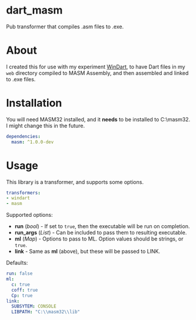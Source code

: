 # dart_masm
Pub transformer that compiles .asm files to .exe.

# About
I created this for use with my experiment [WinDart](https://github.com/thosakwe/windart), to have Dart files in my `web` directory
compiled to MASM Assembly, and then assembled and linked to .exe files.

# Installation
You will need MASM32 installed, and it **needs** to be installed to C:\masm32. I might change this in the future.
```yaml
dependencies:
  masm: ^1.0.0-dev
```

# Usage
This library is a transformer, and supports some options.

```yaml
transformers:
- windart
- masm
```

Supported options:
* **run** (*bool*) - If set to `true`, then the executable will be run on completion.
* **run_args** (*List<String>*) - Can be included to pass them to resulting executable.
* **ml** (*Map*) - Options to pass to ML. Option values should be strings, or `true`.
* **link** - Same as **ml** (above), but these will be passed to LINK.

Defaults:

```yaml
run: false
ml:
  c: true
  coff: true
  Cp: true
link:
  SUBSYTEM: CONSOLE
  LIBPATH: "C:\\masm32\\lib"
```

